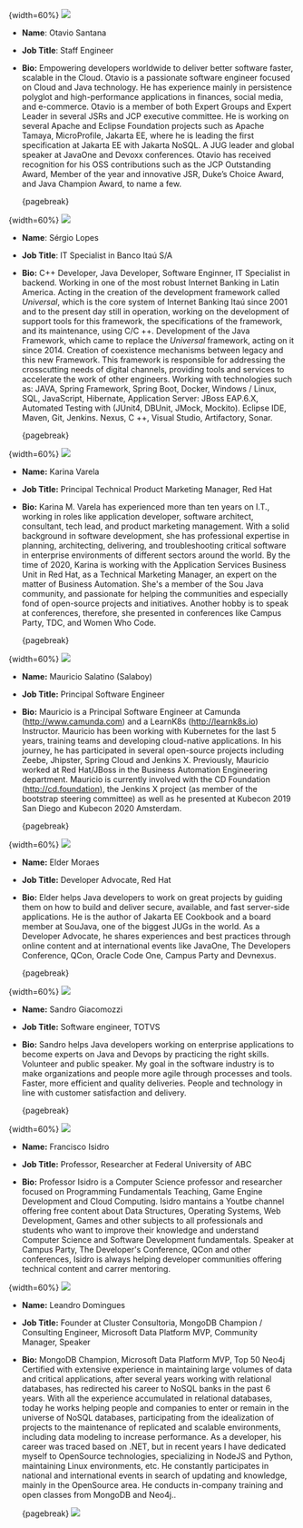 {width=60%}
![](images/autores__otavio.png)

* **Name**: Otavio Santana
* **Job Title**: Staff Engineer
* **Bio:** Empowering developers worldwide to deliver better software faster, scalable in the Cloud. Otavio is a passionate software engineer focused on Cloud and Java technology. He has experience mainly in persistence polyglot and high-performance applications in finances, social media, and e-commerce. Otavio is a member of both Expert Groups and Expert Leader in several JSRs and JCP executive committee. He is working on several Apache and Eclipse Foundation projects such as Apache Tamaya, MicroProfile, Jakarta EE, where he is leading the first specification at Jakarta EE with Jakarta NoSQL. A JUG leader and global speaker at JavaOne and Devoxx conferences. Otavio has received recognition for his OSS contributions such as the JCP Outstanding Award, Member of the year and innovative JSR, Duke’s Choice Award, and Java Champion Award, to name a few.


  {pagebreak}

{width=60%}
![](images/autores__sergio.png)

* **Name**: Sérgio Lopes

* **Job Title**: IT Specialist in Banco Itaú S/A

* **Bio:** C++ Developer, Java Developer, Software Enginner, IT Specialist in backend. Working in one of the most robust Internet Banking in Latin America. Acting in the creation of the development framework called *Universal*, which is the core system of Internet Banking Itaú since 2001 and to the present day still in operation, working on the development of support tools for this framework, the specifications of the framework, and its maintenance, using C/C ++.
  Development of the Java Framework, which came to replace the *Universal* framework, acting on it since 2014. Creation of coexistence mechanisms between legacy and this new Framework. This framework is responsible for addressing the crosscutting needs of digital channels, providing tools and services to accelerate the work of other engineers.
  Working with technologies such as: JAVA, Spring Framework, Spring Boot, Docker, Windows / Linux, SQL, JavaScript, Hibernate, Application Server: JBoss EAP.6.X, Automated Testing with (JUnit4, DBUnit, JMock, Mockito). Eclipse IDE, Maven, Git, Jenkins. Nexus, C ++, Visual Studio, Artifactory, Sonar.
  
  {pagebreak}

{width=60%}
![](images/autores__karina.png)

* **Name:** Karina Varela

* **Job Title:** Principal Technical Product Marketing Manager, Red Hat

* **Bio:** Karina M. Varela has experienced more than ten years on I.T., working in roles like application developer, software architect, consultant, tech lead, and product marketing management. With a solid background in software development, she has professional expertise in planning, architecting, delivering, and troubleshooting critical software in enterprise environments of different sectors around the world. 
  By the time of 2020, Karina is working with the Application Services Business Unit in Red Hat, as a Technical Marketing Manager, an expert on the matter of Business Automation. She's a member of the Sou Java community, and passionate for helping the communities and especially fond of open-source projects and initiatives. Another hobby is to speak at conferences, therefore, she presented in conferences like Campus Party, TDC, and Women Who Code.
  
  {pagebreak}

{width=60%}
![](images/autores__salaboy.png)

* **Name:** Mauricio Salatino (Salaboy)

* **Job Title:** Principal Software Engineer

* **Bio:** Mauricio is a Principal Software Engineer at Camunda (<http://www.camunda.com>) and a LearnK8s (<http://learnk8s.io>) Instructor. Mauricio has been working with Kubernetes for the last 5 years, training teams and developing cloud-native applications. In his journey, he has participated in several open-source projects including Zeebe, Jhipster, Spring Cloud and Jenkins X. Previously, Mauricio worked at Red Hat/JBoss in the Business Automation Engineering department. Mauricio is currently involved with the CD Foundation (<http://cd.foundation>), the Jenkins X project (as member of the bootstrap steering committee) as well as he presented at Kubecon 2019 San Diego and Kubecon 2020 Amsterdam. 

  {pagebreak}

{width=60%}
![](images/autores__elder-moraes.png)

* **Name:** Elder Moraes

* **Job Title:** Developer Advocate, Red Hat

* **Bio:** Elder helps Java developers to work on great projects by guiding them on how to build and deliver secure, available, and fast server-side applications. He is the author of Jakarta EE Cookbook and a board member at SouJava, one of the biggest JUGs in the world. As a Developer Advocate, he shares experiences and best practices through online content and at international events like JavaOne, The Developers Conference, QCon, Oracle Code One, Campus Party and Devnexus.

  {pagebreak}

{width=60%}
![](images/autores__sandro.png)

* **Name:** Sandro Giacomozzi

* **Job Title:** Software engineer, TOTVS

* **Bio:** Sandro helps Java developers working on enterprise applications to become experts on Java and Devops by practicing the right skills. Volunteer and public speaker. My goal in the software industry is to make organizations and people more agile through processes and tools. Faster, more efficient and quality deliveries. People and technology in line with customer satisfaction and delivery.

  {pagebreak}

{width=60%}
![](images/autores__isidro.png)

* **Name:** Francisco Isidro

* **Job Title:** Professor, Researcher at Federal University of ABC

* **Bio:** Professor Isidro is a Computer Science professor and researcher focused on Programming Fundamentals Teaching, Game Engine Development and Cloud Computing. Isidro mantains a Youtbe channel offering free content about Data Structures, Operating Systems, Web Development, Games and other subjects to all professionals and students who want to improve their knowledge and understand Computer Science and Software Development fundamentals. Speaker at Campus Party, The Developer's Conference, QCon and other conferences, Isidro is always helping developer communities offering technical content and carrer mentoring.

{width=60%}
![](images/autores__leandro.png)

* **Name:** Leandro Domingues
* **Job Title:** Founder at Cluster Consultoria, MongoDB Champion / Consulting Engineer, Microsoft Data Platform MVP, Community Manager, Speaker
* **Bio:** MongoDB Champion, Microsoft Data Platform MVP, Top 50 Neo4j Certified with extensive experience in maintaining large volumes of data and critical applications, after several years working with relational databases, has redirected his career to NoSQL banks in the past 6 years. With all the experience accumulated in relational databases, today he works helping people and companies to enter or remain in the universe of NoSQL databases, participating from the idealization of projects to the maintenance of replicated and scalable environments, including data modeling to increase performance. As a developer, his career was traced based on .NET, but in recent years I have dedicated myself to OpenSource technologies, specializing in NodeJS and Python, maintaining Linux environments, etc. He constantly participates in national and international events in search of updating and knowledge, mainly in the OpenSource area. He conducts in-company training and open classes from MongoDB and Neo4j..

  {pagebreak}
  ![](images/insercao_1.jpg)
